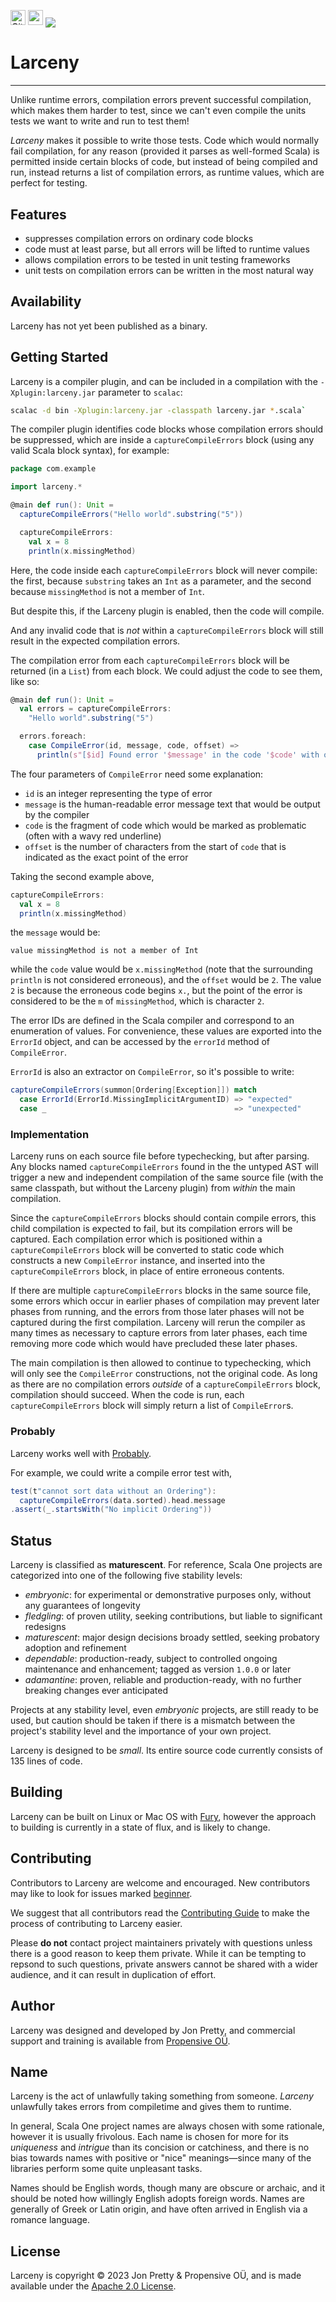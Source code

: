 [<img alt="GitHub Workflow" src="https://img.shields.io/github/actions/workflow/status/propensive/larceny/main.yml?style=for-the-badge" height="24">](https://github.com/propensive/larceny/actions)
[<img src="https://img.shields.io/discord/633198088311537684?color=8899f7&label=DISCORD&style=for-the-badge" height="24">](https://discord.gg/7b6mpF6Qcf)
<img src="/doc/images/github.png" valign="middle">

# Larceny

____

Unlike runtime errors, compilation errors prevent successful compilation, which
makes them harder to test, since we can't even compile the units tests we want
to write and run to test them!

_Larceny_ makes it possible to write those tests. Code which would normally
fail compilation, for any reason (provided it parses as well-formed Scala) is
permitted inside certain blocks of code, but instead of being compiled and run,
instead returns a list of compilation errors, as runtime values, which are
perfect for testing.

## Features

- suppresses compilation errors on ordinary code blocks
- code must at least parse, but all errors will be lifted to runtime values
- allows compilation errors to be tested in unit testing frameworks
- unit tests on compilation errors can be written in the most natural way


## Availability

Larceny has not yet been published as a binary.

## Getting Started

Larceny is a compiler plugin, and can be included in a compilation with the
`-Xplugin:larceny.jar` parameter to `scalac`:
```sh
scalac -d bin -Xplugin:larceny.jar -classpath larceny.jar *.scala`
```

The compiler plugin identifies code blocks whose compilation errors should be
suppressed, which are inside a `captureCompileErrors` block (using any
valid Scala block syntax), for example:
```scala
package com.example

import larceny.*

@main def run(): Unit =
  captureCompileErrors("Hello world".substring("5"))

  captureCompileErrors:
    val x = 8
    println(x.missingMethod)
```

Here, the code inside each `captureCompileErrors` block will never compile:
the first, because `substring` takes an `Int` as a parameter, and the second
because `missingMethod` is not a member of `Int`.

But despite this, if the Larceny plugin is enabled, then the code will compile.

And any invalid code that is _not_ within a `captureCompileErrors` block will
still result in the expected compilation errors.

The compilation error from each `captureCompileErrors` block will be
returned (in a `List`) from each block. We could adjust the code to see them,
like so:
```scala
@main def run(): Unit =
  val errors = captureCompileErrors:
    "Hello world".substring("5")

  errors.foreach:
    case CompileError(id, message, code, offset) =>
      println(s"[$id] Found error '$message' in the code '$code' with offset $offset")
```

The four parameters of `CompileError` need some explanation:
- `id` is an integer representing the type of error
- `message` is the human-readable error message text that would be output by
  the compiler
- `code` is the fragment of code which would be marked as problematic (often
  with a wavy red underline)
- `offset` is the number of characters from the start of `code` that is
  indicated as the exact point of the error

Taking the second example above,
```scala
captureCompileErrors:
  val x = 8
  println(x.missingMethod)
```
the `message` would be:
```
value missingMethod is not a member of Int
```
while the `code` value would be `x.missingMethod` (note that the surrounding
`println` is not considered erroneous), and the `offset` would be `2`. The
value `2` is because the erroneous code begins `x.`, but the point of the error
is considered to be the `m` of `missingMethod`, which is character `2`.

The error IDs are defined in the Scala compiler and correspond to an
enumeration of values. For convenience, these values are exported into the
`ErrorId` object, and can be accessed by the `errorId` method of
`CompileError`.

`ErrorId` is also an extractor on `CompileError`, so it's possible to write:
```scala
captureCompileErrors(summon[Ordering[Exception]]) match
  case ErrorId(ErrorId.MissingImplicitArgumentID) => "expected"
  case _                                          => "unexpected"
```

### Implementation

Larceny runs on each source file before typechecking, but after parsing. Any
blocks named `captureCompileErrors` found in the the untyped AST will trigger
a new and independent compilation of the same source file (with the same
classpath, but without the Larceny plugin) from _within_ the main compilation.

Since the `captureCompileErrors` blocks should contain compile errors, this
child compilation is expected to fail, but its compilation errors will be
captured. Each compilation error which is positioned within a
`captureCompileErrors` block will be converted to static code which constructs
a new `CompileError` instance, and inserted into the `captureCompileErrors`
block, in place of entire erroneous contents.

If there are multiple `captureCompileErrors` blocks in the same source file,
some errors which occur in earlier phases of compilation may prevent later
phases from running, and the errors from those later phases will not be
captured during the first compilation. Larceny will rerun the compiler as
many times as necessary to capture errors from later phases, each time
removing more code which would have precluded these later phases.

The main compilation is then allowed to continue to typechecking, which will
only see the `CompileError` constructions, not the original code. As long as
there are no compilation errors _outside_ of a `captureCompileErrors` block,
compilation should succeed. When the code is run, each `captureCompileErrors`
block will simply return a list of `CompileError`s.

### Probably

Larceny works well with [Probably](https://github.com/propensive/probably/).

For example, we could write a compile error test with,
```scala
test(t"cannot sort data without an Ordering"):
  captureCompileErrors(data.sorted).head.message
.assert(_.startsWith("No implicit Ordering"))
```




## Status

Larceny is classified as __maturescent__. For reference, Scala One projects are
categorized into one of the following five stability levels:

- _embryonic_: for experimental or demonstrative purposes only, without any guarantees of longevity
- _fledgling_: of proven utility, seeking contributions, but liable to significant redesigns
- _maturescent_: major design decisions broady settled, seeking probatory adoption and refinement
- _dependable_: production-ready, subject to controlled ongoing maintenance and enhancement; tagged as version `1.0.0` or later
- _adamantine_: proven, reliable and production-ready, with no further breaking changes ever anticipated

Projects at any stability level, even _embryonic_ projects, are still ready to
be used, but caution should be taken if there is a mismatch between the
project's stability level and the importance of your own project.

Larceny is designed to be _small_. Its entire source code currently consists
of 135 lines of code.

## Building

Larceny can be built on Linux or Mac OS with [Fury](/propensive/fury), however
the approach to building is currently in a state of flux, and is likely to
change.

## Contributing

Contributors to Larceny are welcome and encouraged. New contributors may like to look for issues marked
<a href="https://github.com/propensive/larceny/labels/beginner">beginner</a>.

We suggest that all contributors read the [Contributing Guide](/contributing.md) to make the process of
contributing to Larceny easier.

Please __do not__ contact project maintainers privately with questions unless
there is a good reason to keep them private. While it can be tempting to
repsond to such questions, private answers cannot be shared with a wider
audience, and it can result in duplication of effort.

## Author

Larceny was designed and developed by Jon Pretty, and commercial support and training is available from
[Propensive O&Uuml;](https://propensive.com/).



## Name

Larceny is the act of unlawfully taking something from someone. _Larceny_ unlawfully takes errors from compiletime and gives them to runtime.

In general, Scala One project names are always chosen with some rationale, however it is usually
frivolous. Each name is chosen for more for its _uniqueness_ and _intrigue_ than its concision or
catchiness, and there is no bias towards names with positive or "nice" meanings—since many of the
libraries perform some quite unpleasant tasks.

Names should be English words, though many are obscure or archaic, and it should be noted how
willingly English adopts foreign words. Names are generally of Greek or Latin origin, and have
often arrived in English via a romance language.

## License

Larceny is copyright &copy; 2023 Jon Pretty & Propensive O&Uuml;, and is made available under the
[Apache 2.0 License](/license.md).
